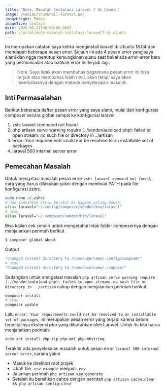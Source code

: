 ```yaml
---
title: 'Note, Masalah Instalasi Laravel 7 di Ubuntu'
image: /medias/thumbnail-laravel.png
imageHeight: 500px
imageSize: contain
date: 2020-05-21T00:00:00.000Z
path: /jurnal/note-masalah-instalasi-laravel7-di-ubuntu
---
```


Ini merupakan catatan saya ketika menginstall laravel di Ubuntu 18.04 dan mendapati beberapa pesan error. Sejauh ini ada 4 pesan error yang saya alami dan ngga menutup kemungkinan suatu saat bakal ada error-error baru yang bermunculan atau bahkan error ini terjadi lagi.

> Note: Saya tidak akan membahas bagaimana pesan error ini bisa terjadi atau membahas lebih rinci, akan tetapi saya akan membahasnya dengan metode penyelesaian masalah.

## Inti Permasalahan

Berikut beberapa daftar pesan error yang saya alami, mulai dari konfigurasi composer secara global sampai ke konfigurasi laravel.

1. zsh: laravel command not found
1. php artisan serve warning require (../vendor/autoload.php): failed to open stream: no such file or directory in ../artisan
1. error: Your requirements could not be resolved to an installable set of packages
1. laravel 500 internal server error

## Pemecahan Masalah

Untuk mengatasi masalah pesan error `zsh: laravel command not found`, cara yang harus dilakukan yakni dengan membuat PATH pada file konfigurasi zshrc.

```bash
sudo nano ~/.zshrc
# dan tambahkan skrip berikut ke bagian paling bawah:
alias laravel="~/.config/composer/vendor/bin/laravel"
# atau
alias laravel="~/.composer/vendor/bin/laravel"
```

Bisa kalian cek sendiri untuk mengetahui letak folder composernya dengan menjalankan perintah berikut

```bash
$ composer global about
```

<div className="filename">Output</div>

```bash
"Changed current directory to /home/username/.config/composer"
# atau
"Changed current directory to /home/username/.composer"
```

Sedangkan untuk mengatasi masalah `php artisan serve warning require (../vendor/autoload.php): failed to open stream: no such file or directory in ../artisan` cukup dengan menjalankan perintah berikut:

```bash
composer install
# atau
composer update
```

Lalu `error: Your requirements could not be resolved to an installable set of packages`, ini merupakan pesan error yang terjadi karena belum terinstallnya ekstensi php yang dibutuhkan oleh Laravel. Untuk itu kita harus menjalankan perintah:

```bash
sudo apt install php-zip php-xml php-mbstring
```

Terakhir ada penyelesaian masalah untuk pesan error `laravel 500 internal server error`, carana yakni

- Masuk ke direktori root projek
- Ubah file `.env-example` menjadi `.env`
- Jalankan perintah `php artisan key:generate`
- Setelah itu bersihkan cahce dengan perintah `php artisan cache:clear && php artisan config:clear`
